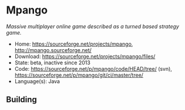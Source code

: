 # Mpango

_Massive multiplayer online game described as a turned based strategy game._

- Home: https://sourceforge.net/projects/mpango, http://mpango.sourceforge.net/
- Download: https://sourceforge.net/projects/mpango/files/
- State: beta, inactive since 2013
- Code: https://sourceforge.net/p/mpango/code/HEAD/tree/ (svn), https://sourceforge.net/p/mpango/git/ci/master/tree/
- Language(s): Java

## Building

